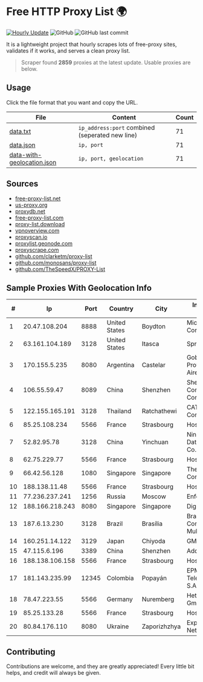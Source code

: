 
# Free HTTP Proxy List 🌍

[![Hourly Update](https://github.com/mertguvencli/http-proxy-list/actions/workflows/main.yml/badge.svg?branch=main)](https://github.com/mertguvencli/http-proxy-list/actions/workflows/main.yml)
![GitHub](https://img.shields.io/github/license/mertguvencli/http-proxy-list)
![GitHub last commit](https://img.shields.io/github/last-commit/mertguvencli/http-proxy-list)

It is a lightweight project that hourly scrapes lots of free-proxy sites, validates if it works, and serves a clean proxy list.


> Scraper found **2859** proxies at the latest update. Usable proxies are below.

## Usage

Click the file format that you want and copy the URL.


|File|Content|Count|
|----|-------|-----|
|[data.txt](https://raw.githubusercontent.com/mertguvencli/http-proxy-list/main/proxy-list/data.txt)|`ip_address:port` combined (seperated new line)|71|
|[data.json](https://raw.githubusercontent.com/mertguvencli/http-proxy-list/main/proxy-list/data.json)|`ip, port`|71|
|[data-with-geolocation.json](https://raw.githubusercontent.com/mertguvencli/http-proxy-list/main/proxy-list/data-with-geolocation.json)|`ip, port, geolocation`|71|

## Sources

* [free-proxy-list.net](https://free-proxy-list.net)
* [us-proxy.org](https://www.us-proxy.org)
* [proxydb.net](http://proxydb.net)
* [free-proxy-list.com](https://free-proxy-list.com/?page=&port=&type%5B%5D=http&type%5B%5D=https&up_time=0&search=Search)
* [proxy-list.download](https://www.proxy-list.download/HTTP)
* [vpnoverview.com](https://vpnoverview.com/privacy/anonymous-browsing/free-proxy-servers)
* [proxyscan.io](https://www.proxyscan.io)
* [proxylist.geonode.com](https://proxylist.geonode.com/api/proxy-list?limit=300&page=1&sort_by=lastChecked&sort_type=desc&protocols=http,https)
* [proxyscrape.com](https://api.proxyscrape.com/v2/?request=displayproxies&protocol=http&timeout=10000&country=all&ssl=all&anonymity=all)
* [github.com/clarketm/proxy-list](https://raw.githubusercontent.com/clarketm/proxy-list/master/proxy-list-raw.txt)
* [github.com/monosans/proxy-list](https://raw.githubusercontent.com/monosans/proxy-list/main/proxies/http.txt)
* [github.com/TheSpeedX/PROXY-List](https://raw.githubusercontent.com/TheSpeedX/PROXY-List/master/http.txt)


## Sample Proxies With Geolocation Info

|#|Ip|Port|Country|City|Internet Service Provider|
|-|--|----|-------|----|-------------------------|
|1|20.47.108.204|8888|United States|Boydton|Microsoft Corporation|
|2|63.161.104.189|3128|United States|Itasca|Sprint|
|3|170.155.5.235|8080|Argentina|Castelar|Gobernacion de la Provincia de Buenos Aires|
|4|106.55.59.47|8089|China|Shenzhen|Shenzhen Tencent Computer Systems Company Limited|
|5|122.155.165.191|3128|Thailand|Ratchathewi|CAT Telecom Public Company Limited|
|6|85.25.108.234|5566|France|Strasbourg|Host Europe GmbH|
|7|52.82.95.78|3128|China|Yinchuan|Ningxia West Cloud Data Technology Co.Ltd.|
|8|62.75.229.77|5566|France|Strasbourg|Host Europe GmbH|
|9|66.42.56.128|1080|Singapore|Singapore|The Constant Company|
|10|188.138.11.48|5566|France|Strasbourg|Host Europe GmbH|
|11|77.236.237.241|1256|Russia|Moscow|Enforta-MSK|
|12|188.166.218.243|8080|Singapore|Singapore|DigitalOcean, LLC|
|13|187.6.13.230|3128|Brazil|Brasília|Brasil Telecom Comunicacao Multimidia S.A|
|14|160.251.14.122|3129|Japan|Chiyoda|GMO Internet, Inc|
|15|47.115.6.196|3389|China|Shenzhen|Addresses CNNIC|
|16|188.138.106.158|5566|France|Strasbourg|Host Europe GmbH|
|17|181.143.235.99|12345|Colombia|Popayán|EPM Telecomunicaciones S.A. E.S.P.|
|18|78.47.223.55|5566|Germany|Nuremberg|Hetzner Online GmbH|
|19|85.25.133.28|5566|France|Strasbourg|Host Europe GmbH|
|20|80.84.176.110|8080|Ukraine|Zaporizhzhya|Express Radio Networks|



## Contributing

Contributions are welcome, and they are greatly appreciated! Every
little bit helps, and credit will always be given.

